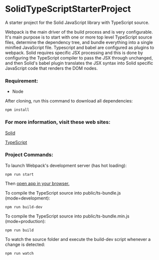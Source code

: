 # SolidTypeScriptStarterProject

A starter project for the Solid JavaScript library with TypeScript source.

Webpack is the main driver of the build process and is very configurable. It's main purpose is to start with one or more top level TypeScript source files, determine the dependency tree, and bundle everything into a single minified JavaScript file. Typescript and babel are configured as plugins to webpack. Solid requires specific JSX processing and this is done by configuring the TypeScript compiler to pass the JSX through unchanged, and then Solid's babel plugin translates the JSX syntax into Solid specific JavaScript code that renders the DOM nodes.

### Requirement:
- Node


After cloning, run this command to download all dependencies:

```
npm install
```

### For more information, visit these web sites:

[Solid](https://github.com/ryansolid/solid)

[TypeScript](https://www.typescriptlang.org/)

### Project Commands:

To launch Webpack's development server (has hot loading):

```
npm run start
```

Then [open app in your browser.](http://localhost:8080)

To compile the TypeScript source into public/ts-bundle.js (mode=development):

```
npm run build-dev
```

To compile the TypeScript source into public/ts-bundle.min.js (mode=production):

```
npm run build
```

To watch the source folder and execute the build-dev script whenever a change is detected:

```
npm run watch
```

